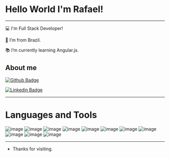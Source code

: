 <h1>Hello World I'm Rafael!</h1>

 <hr>

:computer: I'm Full Stack Developer!

:house_with_garden: I’m from Brazil.

:books: I’m currently learning Angular.js.
 

## About me

[![Github Badge](https://img.shields.io/badge/-Github-000?style=flat-square&logo=Github&logoColor=white&link=https://github.com/rafael-men)](https://github.com/rafael-men)

[![Linkedin Badge](https://img.shields.io/badge/-LinkedIn-blue?style=flat-square&logo=Linkedin&logoColor=white&link=https://www.linkedin.com/in/rafael-menezes-58a6b3274/)](https://www.linkedin.com/in/rafael-menezes-58a6b3274/)

----------------------------------------------------------------------------------

<h1>Languages and Tools</h1>

![image]({https://img.shields.io/badge/MongoDB-4EA94B?style=for-the-badge&logo=mongodb&logoColor=white})
![image]({https://img.shields.io/badge/MySQL-005C84?style=for-the-badge&logo=mysql&logoColor=white}) 
![image]({https://img.shields.io/badge/Oracle-F80000?style=for-the-badge&logo=Oracle&logoColor=white}) 
![image]({https://img.shields.io/badge/Kali_Linux-557C94?style=for-the-badge&logo=kali-linux&logoColor=white})
![image]({https://img.shields.io/badge/HTML5-E34F26?style=for-the-badge&logo=html5&logoColor=white}) 
![image]({https://img.shields.io/badge/CSS3-1572B6?style=for-the-badge&logo=css3&logoColor=white}) 
![image]({https://img.shields.io/badge/JavaScript-323330?style=for-the-badge&logo=javascript&logoColor=F7DF1E}) 
![image]({https://img.shields.io/badge/Vue%20js-35495E?style=for-the-badge&logo=vuedotjs&logoColor=4FC08D}) 
![image]({https://img.shields.io/badge/Node%20js-339933?style=for-the-badge&logo=nodedotjs&logoColor=white})
![image]({https://img.shields.io/badge/React-20232A?style=for-the-badge&logo=react&logoColor=61DAFB}) 
![image]({https://img.shields.io/badge/Spring_Boot-F2F4F9?style=for-the-badge&logo=spring-boot})

----------------------------------------------------------------------------------

- Thanks for visiting.
